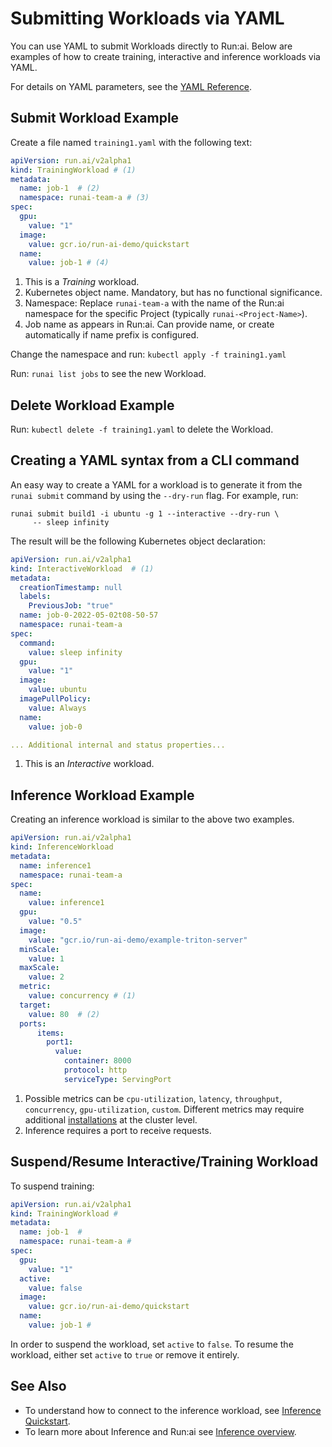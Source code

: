 
# Submitting Workloads via YAML

You can use YAML to submit Workloads directly to Run:ai. Below are examples of how to create training, interactive and inference workloads via YAML.

For details on YAML parameters, see the [YAML Reference](reference.md).

## Submit Workload Example

Create a file named `training1.yaml` with the following text:

``` YAML title="training1.yaml"
apiVersion: run.ai/v2alpha1
kind: TrainingWorkload # (1)
metadata:
  name: job-1  # (2) 
  namespace: runai-team-a # (3)
spec:
  gpu:
    value: "1"
  image:
    value: gcr.io/run-ai-demo/quickstart
  name:
    value: job-1 # (4)
```

1. This is a _Training_ workload.
2. Kubernetes object name. Mandatory, but has no functional significance.
3. Namespace: Replace `runai-team-a` with the name of the Run:ai namespace for the specific Project (typically `runai-<Project-Name>`).
4. Job name as appears in Run:ai. Can provide name, or create automatically if name prefix is configured. 

Change the namespace and run: `kubectl apply -f training1.yaml`

Run: `runai list jobs` to see the new Workload.

## Delete Workload Example

Run: `kubectl delete -f training1.yaml` to delete the Workload. 


## Creating a YAML syntax from a CLI command

An easy way to create a YAML for a workload is to generate it from the `runai submit` command by using the `--dry-run` flag. For example, run:

```
runai submit build1 -i ubuntu -g 1 --interactive --dry-run \
     -- sleep infinity 
```

The result will be the following Kubernetes object declaration:

``` YAML
apiVersion: run.ai/v2alpha1
kind: InteractiveWorkload  # (1)
metadata:
  creationTimestamp: null
  labels:
    PreviousJob: "true"
  name: job-0-2022-05-02t08-50-57
  namespace: runai-team-a
spec:
  command:
    value: sleep infinity
  gpu:
    value: "1"
  image:
    value: ubuntu
  imagePullPolicy:
    value: Always
  name:
    value: job-0

... Additional internal and status properties...
```

1. This is an _Interactive_ workload.

## Inference Workload Example

Creating an inference workload is similar to the above two examples.

``` YAML
apiVersion: run.ai/v2alpha1
kind: InferenceWorkload
metadata:
  name: inference1
  namespace: runai-team-a
spec:
  name:
    value: inference1
  gpu:
    value: "0.5"
  image:
    value: "gcr.io/run-ai-demo/example-triton-server"
  minScale:
    value: 1
  maxScale:
    value: 2
  metric:
    value: concurrency # (1)
  target:
    value: 80  # (2)
  ports:
      items:
        port1:
          value:
            container: 8000
            protocol: http
            serviceType: ServingPort
```

1. Possible metrics can be `cpu-utilization`, `latency`, `throughput`, `concurrency`, `gpu-utilization`, `custom`. Different metrics may require additional [installations](../../admin/runai-setup/cluster-setup/cluster-prerequisites.md#inference) at the cluster level.
2. Inference requires a port to receive requests.

## Suspend/Resume Interactive/Training Workload

To suspend training:

```YAML
apiVersion: run.ai/v2alpha1
kind: TrainingWorkload # 
metadata:
  name: job-1  #  
  namespace: runai-team-a # 
spec:
  gpu:
    value: "1"
  active:
    value: false
  image:
    value: gcr.io/run-ai-demo/quickstart
  name:
    value: job-1 # 
```
In order to suspend the workload, set `active` to `false`.
To resume the workload, either set `active` to `true` or remove it entirely.

## See Also
* To understand how to connect to the inference workload, see [Inference Quickstart](../../Researcher/Walkthroughs/quickstart-inference.md).
* To learn more about Inference and Run:ai see [Inference overview](../../Researcher/workloads/inference-overview.md).
